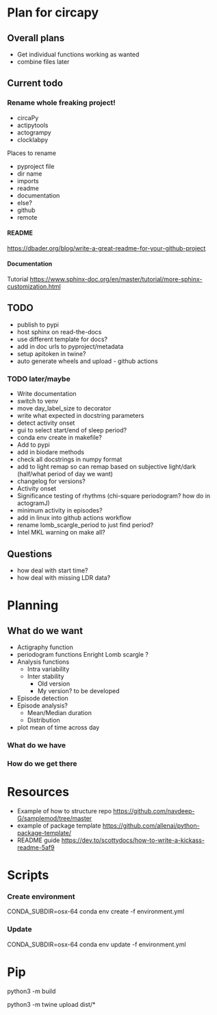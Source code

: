 # Plan for circapy

## Overall plans
- Get individual functions working as wanted
- combine files later 

## Current todo 

### Rename whole freaking project!
- circaPy
- actipytools
- actogrampy
- clocklabpy

Places to rename
- pyproject file
- dir name
- imports
- readme
- documentation
- else? 
- github
- remote 


#### README
https://dbader.org/blog/write-a-great-readme-for-your-github-project


#### Documentation 
Tutorial 
https://www.sphinx-doc.org/en/master/tutorial/more-sphinx-customization.html 

## TODO
- publish to pypi
- host sphinx on read-the-docs
- use different template for docs? 
- add in doc urls to pyproject/metadata 
- setup apitoken in twine?
- auto generate wheels and upload - github actions

### TODO later/maybe
- Write documentation
- switch to venv 
- move day_label_size to decorator 
- write what expected in docstring parameters 
- detect activity onset 
- gui to select start/end of sleep period? 
- conda env create in makefile?
- Add to pypi
- add in biodare methods 
- check all docstrings in numpy format 
- add to light remap so can remap based on subjective light/dark (half/what
period of day we want) 
- changelog for versions? 
- Activity onset 
- Significance testing of rhythms (chi-square periodogram? how do in actogramJ)
- minimum activity in episodes? 
- add in linux into github actions workflow
- rename lomb_scargle_period to just find period?
- Intel MKL warning on make all? 

## Questions
- how deal with start time? 
- how deal with missing LDR data? 



# Planning 
## What do we want 

- Actigraphy function
- periodogram functions
    Enright
    Lomb scargle
    ?
- Analysis functions
    - Intra variability
    - Inter stability
        - Old version
        - My version? to be developed 
- Episode detection
- Episode analysis?
    - Mean/Median duration
    - Distribution
- plot mean of time across day


### What do we have
 



### How do we get there
# Resources 

- Example of how to structure repo 
https://github.com/navdeep-G/samplemod/tree/master 
- example of package template
https://github.com/allenai/python-package-template/
- README guide
https://dev.to/scottydocs/how-to-write-a-kickass-readme-5af9

# Scripts 
### Create environment
CONDA_SUBDIR=osx-64 conda env create -f environment.yml

### Update 
CONDA_SUBDIR=osx-64 conda env update -f environment.yml

# Pip
python3 -m build

python3 -m twine upload dist/*


